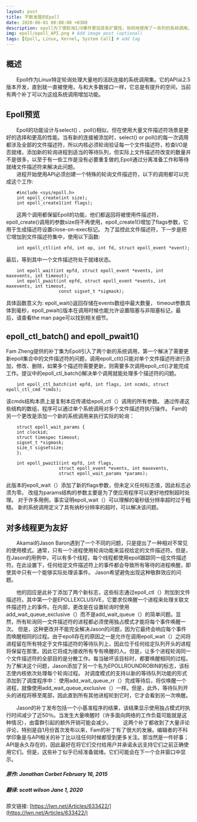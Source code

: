 ```yaml
---
layout: post
title: 不断发展的Epoll
date: 2020-06-01 00:00:00 +0300
description: epoll为了使轮询I/O事件更加具有扩展性，协同地使用了一系列的系统调用。为此，它必须最小化使用每一个系统调用并且返回多个事件，所以调用数量也必须是最小化的。但是他的扩展性诉求并没有满足一些用户。Roman Penyaev从一系列的补丁看到此问题，并提出自己的解决方案:给内核增加另外一个环形缓冲区(ring-buffer) # Add post description (optional)
img: epoll/epoll_API.png # Add image post (optional)
tags: [Epoll, Linux, Kernel, System Call] # add tag
---
```

## 概述
&emsp;&emsp;Epoll作为Linux特定轮询处理大量地的活跃连接的系统调用集。它的API从2.5版本开发，直到就一直被使用，与和大多数接口一样，它总是有提升的空间，当前有两个补丁可以为这组系统调用增加功能。

## Epoll预览
&emsp;&emsp;Epoll的功能设计与select() 、poll()相似，但在使用大量文件描述符场景是更好的选择和更高的性能。当有新的连接被添加时，select() or poll()的每一次调用都涉及全部的文件描述符，所以内核必须轮询验证每一个文件描述符，检查I/O是否就绪，添加新的轮询进程到适当的等待队列，但实际上文件描述符改变的数量并不是很多，以至于有一些工作是没有必要重复做的,Epoll通过分离准备工作和等待就绪文件描述符来解决此问题。
<br />
&emsp;&emsp;进程开始使用API必须创建一个特殊的轮询文件描述符，以下的调用都可以完成这个工作:
```
    #include <sys/epoll.h>
    int epoll_create(int size);
    int epoll_create1(int flags);
```
&emsp;&emsp;这两个调用都保留Epoll的功能，他们都返回将被使用件描述符，epoll_create()调用的参数size将不再使用，epoll_create1()增加了flags参数，它用于生成描述符设置close-on-exec标记。
为了监控此文件描述符，下一步是把它增加到文件描述符集中，使用以下函数:
```
    int epoll_ctl(int efd, int op, int fd, struct epoll_event *event);
```

最后，等到其中一个文件描述符处于就绪状态。
```
    int epoll_wait(int epfd, struct epoll_event *events, int maxevents, int timeout);
    int epoll_pwait(int epfd, struct epoll_event *events, int maxevents, int timeout,
                    const sigset_t *sigmask);
```
具体函数意义为: 
epoll_wait()返回存储在events数组中最大数量，
timeout参数具体到毫秒，epoll_pwait()版本在调用时候也能允许设置阻塞与非阻塞标记，最后，请查看the man page可以找到相关细节。

## epoll_ctl_batch() and epoll_pwait1()
Fam Zheng提供的补丁集为Epoll引入了两个新的系统调用，第一个解决了需要更新epoll集合中的文件描述符的问题，调用epoll_ctl()只能对单个文件描述符进行添加，修改、删除，如果多个描述符需要更新，则需要多次调用epoll_ctl()才能完成工作。提议中的epoll_ctl_batch()解决单个调用就能处理多个描述符的问题。
```
    int epoll_ctl_batch(int epfd, int flags, int ncmds, struct epoll_ctl_cmd *cmds);
```
该cmds结构本质上是复制本应传递给epoll_ctl（）调用的所有参数。 
通过传递这些结构的数组，程序可以通过单个系统调用对多个文件描述符执行操作。
Fam的另一个更改是添加一个新的系统调用来执行实际的轮询：
```
    struct epoll_wait_params {
	int clockid;
	struct timespec timeout;
	sigset_t *sigmask;
	size_t sigsetsize;
    };

    int epoll_pwait1(int epfd, int flags,
                    struct epoll_event *events, int maxevents,
                    struct epoll_wait_params *params);
```
此版本的epoll_wait（）添加了新的flags参数，但未定义任何标志值，因此标志必须为零。 改组为params结构的参数主要是为了使应用程序可以更好地控制超时处理。 对于许多用例，事实证明epoll_wait（）可以理解的毫秒级分辨率超时过于粗糙。 新的系统调用定义了具有纳秒分辨率的超时，可以解决该问题。

## 对多线程更为友好
&emsp;&emsp;Akamai的Jason Baron遇到了一个不同的问题，只是提出了一种相对不常见的使用模式。通常，只有一个进程使用轮询功能来监视给定的文件描述符。但是，在Jason的用例中，可以有多个线程，每个线程都使用epoll跟踪同一组文件描述符。在此设置下，任何给定文件描述符上的事件都会导致所有等待的进程唤醒，即使其中只有一个能够实际处理该事件。 Jason希望避免出现这种敬群效应的问题。

&emsp;&emsp;他的回应是此补丁添加了两个新标志，这些标志通过epoll_ctl（）附加到文件描述符。其中第一个是EPOLLEXCLUSIVE，它要求仅唤醒一个进程来处理关联文件描述符上的事件。在内部，更改是在设置轮询时使用add_wait_queue_exclusive（）而不是add_wait_queue（）的简单问题。显然，所有轮询同一文件描述符的进程都必须使用独占模式才能将每个事件唤醒一次。
但是，这种更改并不能完全解决Jason的问题，因为它最终会响应每个事件而唤醒相同的过程。由于epoll存在的原因之一是允许在调用epoll_wait（）之间将进程留在所有特定于文件描述符的等待队列上，因此位于任何给定队列开头的进程将保留在那里。因此它将成为接收所有专有唤醒的人。但是，让多个进程轮询同一个文件描述符的全部目的是分散工作。每当破坏该目标时，都要唤醒相同的过程。为了解决这个问题，Jason添加了另一个名为EPOLLROUNDROBIN的标志，该标志使内核依次处理每个轮询过程。
对调度模式的支持以新的等待队列功能的形式添加到了调度程序中：
使用add_wait_queue_rr（）完成等待后，将仅唤醒一个进程，就像使用add_wait_queue_exclusive（）一样。但是，此外，等待队列开头的进程将移至尾部，因此直到所有其他进程轮到它时，它才会看到另一次唤醒。

&emsp;&emsp;Jason的补丁发布包括一个小基准程序的结果，该结果显示使用独占模式时执行时间减少了近50％。当发生大量唤醒时（许多面向网络的工作负载可能就是这种情况），由雷群引起的额外开销可能会减少。
&emsp;&emsp;这两个补丁都收到了大量评论评论，特别是自1月份首次发布以来，Fam的补丁有了很大的发展。编辑者的不科学印象是与API相关的补丁比以往任何时候都受到更多关注。那当然是一件好事； API是永久存在的，因此最好在将它们交付给用户并承诺永远支持它们之前正确使用它们。但是，这些补丁似乎已经准备就绪。它们可能会在下一个合并窗口中显示。

##### 原作: Jonathan Corbet February 16, 2015
##### 翻译: scott wilson Jane 1, 2020
原文链接: [https://lwn.net/Articles/633422/](https://lwn.net/Articles/633422/)